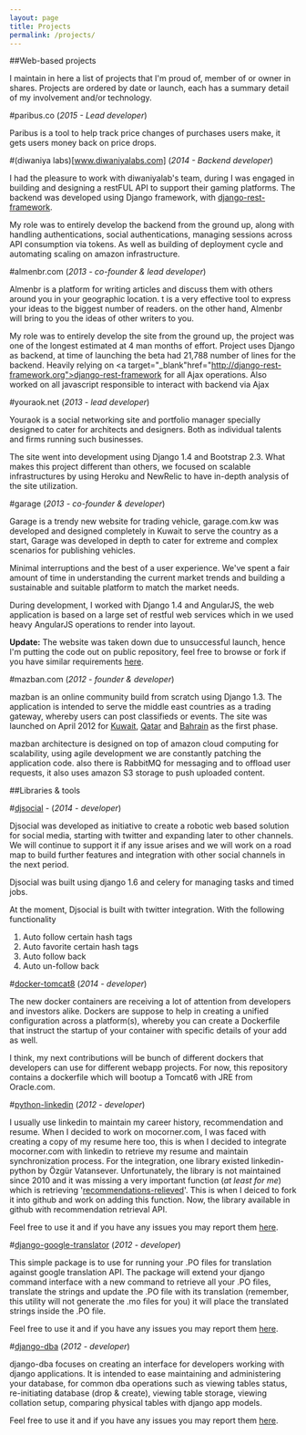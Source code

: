 ```yaml
---
layout: page
title: Projects
permalink: /projects/
---
```

##Web-based projects


I maintain in here a list of projects that I'm proud of, member of or owner in shares. Projects are
ordered by date or launch, each has a summary detail of my involvement and/or technology.

#paribus.co (*2015 - Lead developer*)

Paribus is a tool to help track price changes of purchases users make, it gets users money back on price drops.

#(diwaniya labs)[www.diwaniyalabs.com] (*2014 - Backend developer*)

I had the pleasure to work with diwaniyalab's team, during I was engaged in building and designing
a restFUL API to support their gaming platforms. The backend was developed using Django framework,
with <a target="_blank" href="http://django-rest-framework.org">django-rest-framework</a>.

My role was to entirely develop the backend from the ground up, along with handling authentications,
social authentications, managing sessions across API consumption via tokens. As well as building of
deployment cycle and automating scaling on amazon infrastructure.

#almenbr.com (*2013 - co-founder & lead developer*)

Almenbr is a platform for writing articles and discuss them with others around you in your
geographic location. t is a very effective tool to express your ideas to the biggest number
of readers. on the other hand, Almenbr will bring to you the ideas of other writers to you.

My role was to entirely develop the site from the ground up, the project was one of the longest
estimated at 4 man months of effort. Project uses Django as backend, at time of launching the
beta had 21,788 number of lines for the backend. Heavily relying on
<a target="_blank"href="http://django-rest-framework.org">django-rest-framework</a> for all Ajax operations.
Also worked on all javascript responsible to interact with backend via Ajax

#youraok.net (*2013 - lead developer*)

Youraok is a social networking site and portfolio manager specially designed to cater for architects and
    designers. Both as individual talents and firms running such businesses.

The site went into development using Django 1.4 and Bootstrap 2.3. What makes this project different
than others, we focused on scalable infrastructures by using Heroku and NewRelic to have in-depth
analysis of the site utilization.

#garage (*2013 - co-founder & developer*)


Garage is a trendy new website for trading vehicle, garage.com.kw was developed and designed completely
in Kuwait to serve the country as a start, Garage was developed in depth to cater for extreme and
complex scenarios for publishing vehicles.

Minimal interruptions and the best of a user experience. We've spent a fair amount of time in
understanding the current market trends and building a sustainable and suitable platform to match the
market needs.

During development, I worked with Django 1.4 and AngularJS, the web application is based on a large set
of restful web services which in we used heavy AngularJS operations to render into layout.

**Update:** The website was taken down due to unsuccessful launch, hence I'm putting the code out on
public repository, feel free to browse or fork if you have similar requirements <a
    href="https://github.com/mo-mughrabi/garage" target="_blank">here</a>.


#mazban.com (*2012 - founder & developer*)

mazban is an online community build from scratch using Django 1.3. The application is intended to serve
the middle east countries as a trading gateway, whereby users can post classifieds or events. The site
was launched on April 2012 for <a href="http://kw.mazban.com/">Kuwait</a>, <a
    href="http://qa.mazban.com/">Qatar</a> and <a href="http://bh.mazban.com/">Bahrain</a> as the first phase.

mazban architecture is designed on top of amazon cloud computing for scalability, using agile
development we are constantly patching the application code. also there is RabbitMQ for messaging and to
offload user requests, it also uses amazon S3 storage to push uploaded content.


##Libraries & tools


#[djsocial](https://github.com/mo-mughrabi/djsocial) - (*2014 - developer*)

Djsocial was developed as initiative to create a robotic web based solution for social media, starting
with twitter and expanding later to other channels. We will continue to support it if any issue arises
and we will work on a road map to build further features and integration with other social channels in
the next period.

Djsocial was built using django 1.6 and celery for managing tasks and timed jobs.

At the moment, Djsocial is built with twitter integration. With the following functionality

1. Auto follow certain hash tags
2. Auto favorite certain hash tags
3. Auto follow back
4. Auto un-follow back

#[docker-tomcat8](https://github.com/mo-mughrabi/docker-tomcat8) (*2014 - developer*)

The new docker containers are receiving a lot of attention from developers and investors alike. Dockers
are suppose to help in creating a unified configuration across a platform(s), whereby you can create a
Dockerfile that instruct the startup of your container with specific details of your add as well.

I think, my next contributions will be bunch of different dockers that developers can use for different
webapp projects. For now, this repository contains a dockerfile which will bootup a Tomcat6 with JRE
from Oracle.com.


#[python-linkedin](https://github.com/mo-mughrabi/python-linkedin) (*2012 - developer*)

I usually use linkedin to maintain my career history, recommendation and resume. When I decided to work
on mocorner.com, I was faced with creating a copy of my resume here too, this is when I decided to
integrate mocorner.com with linkedin to retrieve my resume and maintain synchronization process.
For the integration, one library existed linkedin-python by Özgür Vatansever. Unfortunately, the library
is not maintained since 2010 and it was missing a very important function (<i>at least for me</i>) which
is retrieving '<a href="https://developer.linkedin.com/comment/4323#comment-4323" target="_blank">recommendations-relieved</a>'.
This is when I deiced to fork it into github and work on adding this function. Now, the library
available in github with recommendation retrieval API.

Feel free to use it and if you have any issues you may report them <a href="https://github.com/mo-mughrabi/python-linkedin/issues">here</a>.

#[django-google-translator](https://github.com/mo-mughrabi/django-google-translator/) (*2012 - developer*)

This simple package is to use for running your .PO files for translation against google translation API.
The package will extend your django command interface with a new command to retrieve all your .PO files,
translate the strings and update the .PO file with its translation (remember, this utility will not
generate the .mo
files for you) it will place the translated strings inside the .PO file.

Feel free to use it and if you have any issues you may report them <a
    href="https://github.com/mo-mughrabi/django-google-translator/issues">here</a>.

#[django-dba](http://mo-mughrabi.github.com/django-dba/) (*2012 - developer*)

django-dba focuses on creating an interface for developers working with django applications. It is
intended to ease maintaining
and administering your database, for common dba operations such as viewing tables status, re-initiating
database (drop & create),
viewing table storage, viewing collation setup, comparing physical tables with django app models.

Feel free to use it and if you have any issues you may report them <a
    href="https://github.com/mo-mughrabi/django-dba/issues">here</a>.
